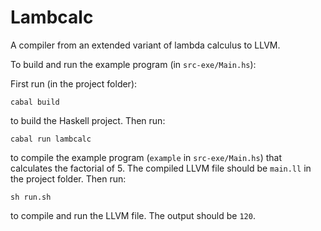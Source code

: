 
Lambcalc
========

A compiler from an extended variant of lambda calculus to LLVM.

To build and run the example program (in `src-exe/Main.hs`):

First run (in the project folder):

```
cabal build
```

to build the Haskell project. Then run:

```
cabal run lambcalc
```

to compile the example program (`example` in `src-exe/Main.hs`) that calculates the factorial of 5. The compiled LLVM file should be `main.ll` in the project folder. Then run:

```
sh run.sh
```

to compile and run the LLVM file. The output should be `120`.
